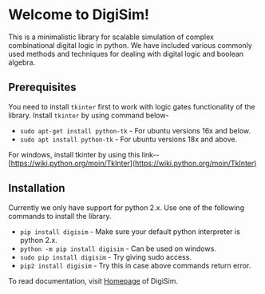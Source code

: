 
# Welcome to DigiSim!

This is a minimalistic library for scalable simulation of complex combinational digital logic in python. We have included various commonly used methods and techniques for dealing with digital logic and boolean algebra.


## Prerequisites

You need to install `tkinter` first to work with logic gates functionality of the library.
Install `tkinter` by using command below- 

* `sudo apt-get install python-tk` - For ubuntu versions 16x and below.
* `sudo apt install python-tk` - For ubuntu versions 18x and above.

For windows, install tkinter by using this link-- [https://wiki.python.org/moin/TkInter](https://wiki.python.org/moin/TkInter)



## Installation

Currently we only have support for python 2.x. Use one of the following commands to install the library.

* `pip install digisim` - Make sure your default python interpreter is python 2.x.
* `python -m pip install digisim` - Can be used on windows.
* `sudo pip install digisim` - Try giving sudo access.
* `pip2 install digisim` - Try this in case above commands return error.



To read documentation, visit [Homepage](https://khanstark.github.io/DigiSim/) of DigiSim.
